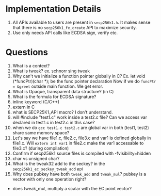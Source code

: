 # Implementation Details
1. All APIs available to users are present in `secp256k1.h`. It makes sense that there is no `secp256k1_fe_create` API to maximize security.
2. Use only needs API calls like ECDSA sign, verify etc.

# Questions
1. What is a context?
2. What is tweak? ex. schnorr sing tweak
3. Why can't we initialize a function pointer globally in C?
   Ex. let void (*funcPtr)(char *); be the func pointer declaration
   Now if we do `funcPtr = &greet` outside main function. We get error.
4. What is Opaque, transparent data structure? (in C)
5. What is the formula for ECDSA signature?
6. inline keyword (C/C++)
7. extern in C
8. what is SECP25K1_API macro? I don't understand.
9. will #include "test1.c" work inside a test2.c file? Can we access var declared in test1.c in test2.c in this case?
10. when we do `gcc test1.c test2.c` are global var in both (test1, test2) share same memory space?
11. Let's say we have file1.c, file2.c, file3.c and var1 is defined globally in file1.c. Will `extern int var1` in file2.c make the var1 accessable to file3.c? (during compilation)
12. Confirm if secp256k1 source files is compiled with -fvisibility=hidden
13. char vs unsigned char?
14. What is the tweak32 add to the seckey? in the `secp256k1_ec_seckey_tweak_add` api
15. Why does pubkey have both `tweak_add` and `tweak_mul`? pubkey is a vector with only one operation right?
   - does tweak_mul, multiply a scalar with the EC point vector?



